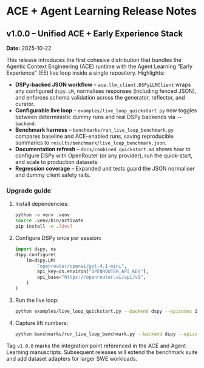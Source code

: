 # ACE + Agent Learning Release Notes

## v1.0.0 – Unified ACE + Early Experience Stack

**Date:** 2025-10-22

This release introduces the first cohesive distribution that bundles the
Agentic Context Engineering (ACE) runtime with the Agent Learning “Early
Experience” (EE) live loop inside a single repository. Highlights:

- **DSPy-backed JSON workflow** – `ace.llm_client.DSPyLLMClient` wraps any
  configured `dspy.LM`, normalises responses (including fenced JSON), and
  enforces schema validation across the generator, reflector, and curator.
- **Configurable live loop** – `examples/live_loop_quickstart.py` now toggles
  between deterministic dummy runs and real DSPy backends via `--backend`.
- **Benchmark harness** – `benchmarks/run_live_loop_benchmark.py` compares
  baseline and ACE-enabled runs, saving reproducible summaries to
  `results/benchmark/live_loop_benchmark.json`.
- **Documentation refresh** – `docs/combined_quickstart.md` shows how to
  configure DSPy with OpenRouter (or any provider), run the quick-start, and
  scale to production datasets.
- **Regression coverage** – Expanded unit tests guard the JSON normaliser and
  dummy client safety rails.

### Upgrade guide

1. Install dependencies:
   ```bash
   python -m venv .venv
   source .venv/bin/activate
   pip install -e .[dev]
   ```
2. Configure DSPy once per session:
   ```python
   import dspy, os
   dspy.configure(
       lm=dspy.LM(
           "openrouter/openai/gpt-4.1-mini",
           api_key=os.environ["OPENROUTER_API_KEY"],
           api_base="https://openrouter.ai/api/v1",
       )
   )
   ```
3. Run the live loop:
   ```bash
   python examples/live_loop_quickstart.py --backend dspy --episodes 10
   ```
4. Capture lift numbers:
   ```bash
   python benchmarks/run_live_loop_benchmark.py --backend dspy --episodes 10
   ```

Tag `v1.0.0` marks the integration point referenced in the ACE and Agent
Learning manuscripts. Subsequent releases will extend the benchmark suite and
add dataset adapters for larger SWE workloads.
